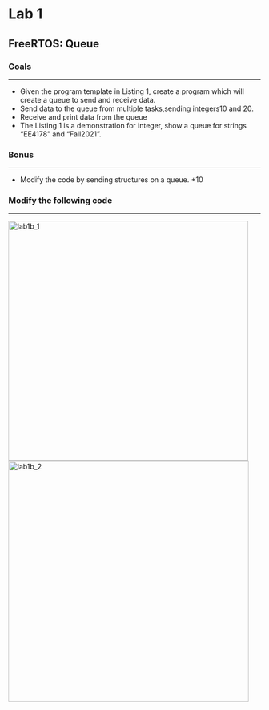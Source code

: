 # Lab 1
## **FreeRTOS: Queue**
### **Goals**
***
* Given the program template in Listing 1, create a program which will create a queue to send and receive data.
* Send data to the queue from multiple tasks,sending integers10 and 20.
* Receive and print data from the queue
* The Listing 1 is a demonstration for integer, show a queue for strings “EE4178” and “Fall2021”.

### **Bonus**
***
* Modify the code by sending structures on a queue. +10

### **Modify the following code**
***
<img width="479" alt="lab1b_1" src="https://user-images.githubusercontent.com/60948298/134446447-cbf6532a-5cdb-4f2e-916e-52147119fcbf.png">

<img width="480" alt="lab1b_2" src="https://user-images.githubusercontent.com/60948298/134446451-ea63b934-f715-40e6-9c45-9b1c061c486d.png">

